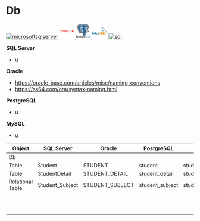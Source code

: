 
# Db
<p align="left">
    <a href="https://www.microsoft.com/en-us/sql-server/sql-server-downloads" target="_blank"><img src="https://cdn.iconscout.com/icon/free/png-512/sql-4-190807.png" alt="microsoftsqlserver" width="40" height="40" /></a>    
    <a href="https://www.oracle.com/index.html" target="_blank"> <img src="https://raw.githubusercontent.com/devicons/devicon/master/icons/oracle/oracle-original.svg" alt="oracle" width="40" height="40" /> </a>
    <a href="https://www.postgresql.org" target="_blank"> <img src="https://raw.githubusercontent.com/devicons/devicon/master/icons/postgresql/postgresql-original-wordmark.svg" alt="postgresql" width="40" height="40" /> </a>
    <a href="https://www.mysql.com/" target="_blank"> <img src="https://raw.githubusercontent.com/devicons/devicon/master/icons/mysql/mysql-original-wordmark.svg" alt="mysql" width="40" height="40" /> </a>   
    <a href="https://www.w3schools.com/sql/" target="_blank"> <img src="https://hackr.io/tutorials/sql/logo-sql.svg?ver=1555309685" alt="sql" width="40" height="40" /> </a> 
</p>



**SQL Server**
 - u

**Oracle**
 - https://oracle-base.com/articles/misc/naming-conventions
 - https://ss64.com/ora/syntax-naming.html

**PostgreSQL**   
 - u
 
**MySQL**
 - u



| Object | SQL Server | Oracle  | PostgreSQL | MySQL |
|---|---|---|---|---|
| Db  |   |   |   |   |
| Table | Student|  STUDENT | student | student |
| Table | StudentDetail|  STUDENT_DETAIL | student_detail | student_detail |
| Relational Table | Student_Subject | STUDENT_SUBJECT | student_subject |student_subject |
|   |   |   |   |   |
|   |   |   |   |   |
|   |   |   |   |   |
|   |   |   |   |   |
|   |   |   |   |   |
|   |   |   |   |   |
|   |   |   |   |   |
|   |   |   |   |   |
|   |   |   |   |   |
|   |   |   |   |   |
|   |   |   |   |   |
